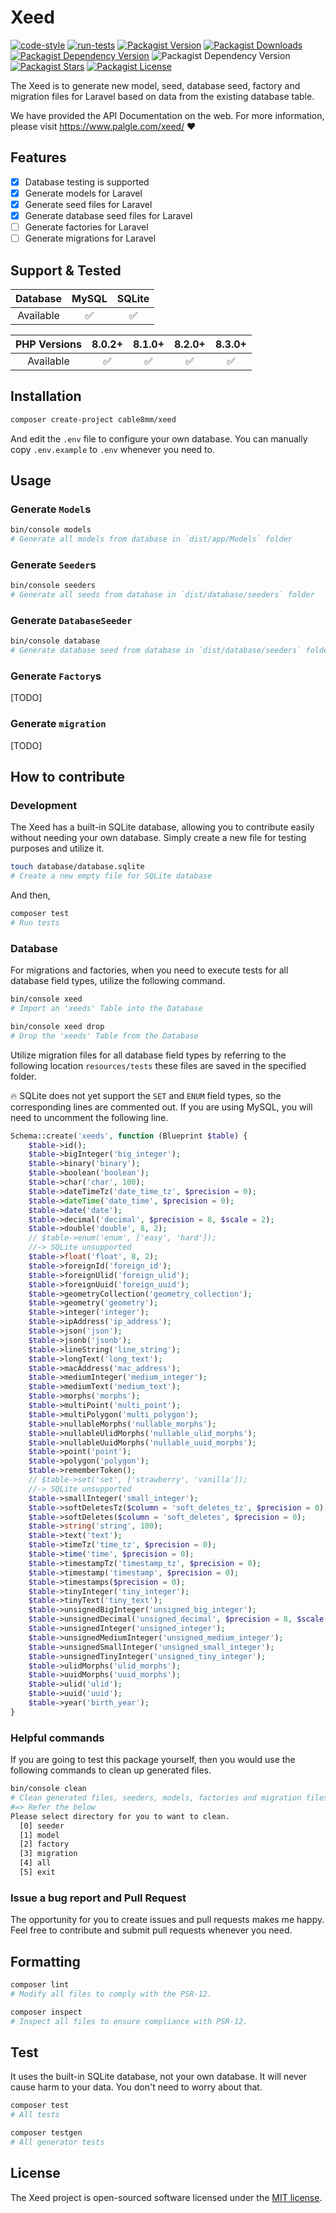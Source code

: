 # Xeed

[![code-style](https://github.com/cable8mm/xeed/actions/workflows/code-style.yml/badge.svg)](https://github.com/cable8mm/xeed/actions/workflows/code-style.yml)
[![run-tests](https://github.com/cable8mm/xeed/actions/workflows/run-tests.yml/badge.svg)](https://github.com/cable8mm/xeed/actions/workflows/run-tests.yml)
[![Packagist Version](https://img.shields.io/packagist/v/cable8mm/xeed)](https://packagist.org/packages/cable8mm/xeed)
[![Packagist Downloads](https://img.shields.io/packagist/dt/cable8mm/xeed)](https://packagist.org/packages/cable8mm/xeed/stats)
[![Packagist Dependency Version](https://img.shields.io/packagist/dependency-v/cable8mm/xeed/php)](https://packagist.org/packages/cable8mm/xeed)
![Packagist Dependency Version](https://img.shields.io/packagist/dependency-v/cable8mm/xeed/symfony%2Fconsole)
[![Packagist Stars](https://img.shields.io/packagist/stars/cable8mm/xeed)](https://github.com/cable8mm/xeed/stargazers)
[![Packagist License](https://img.shields.io/packagist/l/cable8mm/xeed)](https://github.com/cable8mm/xeed/blob/main/LICENSE.md)

The Xeed is to generate new model, seed, database seed, factory and migration files for Laravel based on data from the existing database table.

We have provided the API Documentation on the web. For more information, please visit https://www.palgle.com/xeed/ ❤️

## Features

- [x] Database testing is supported
- [x] Generate models for Laravel
- [x] Generate seed files for Laravel
- [x] Generate database seed files for Laravel
- [ ] Generate factories for Laravel
- [ ] Generate migrations for Laravel

## Support & Tested

| Database  | MySQL | SQLite |
| :-------: | :---: | :----: |
| Available |  ✅   |   ✅   |

| PHP Versions | 8.0.2+ | 8.1.0+ | 8.2.0+ | 8.3.0+ |
| :----------: | :----: | :----: | :----: | :----: |
|  Available   |   ✅   |   ✅   |   ✅   |   ✅   |

## Installation

```sh
composer create-project cable8mm/xeed
```

And edit the `.env` file to configure your own database. You can manually copy `.env.example` to `.env` whenever you need to.

## Usage

### Generate `Model`s

```sh
bin/console models
# Generate all models from database in `dist/app/Models` folder
```

### Generate `Seeder`s

```sh
bin/console seeders
# Generate all seeds from database in `dist/database/seeders` folder
```

### Generate `DatabaseSeeder`

```sh
bin/console database
# Generate database seed from database in `dist/database/seeders` folder
```

### Generate `Factory`s

\[TODO]

### Generate `migration`

\[TODO]

## How to contribute

### Development

The Xeed has a built-in SQLite database, allowing you to contribute easily without needing your own database. Simply create a new file for testing purposes and utilize it.

```sh
touch database/database.sqlite
# Create a new empty file for SQLite database
```

And then,

```sh
composer test
# Run tests
```

### Database

For migrations and factories, when you need to execute tests for all database field types, utilize the following command.

```sh
bin/console xeed
# Import an 'xeeds' Table into the Database

bin/console xeed drop
# Drop the 'xeeds' Table from the Database
```

Utilize migration files for all database field types by referring to the following location `resources/tests` these files are saved in the specified folder.

🔥 SQLite does not yet support the `SET` and `ENUM` field types, so the corresponding lines are commented out. If you are using MySQL, you will need to uncomment the following line.

```php
Schema::create('xeeds', function (Blueprint $table) {
    $table->id();
    $table->bigInteger('big_integer');
    $table->binary('binary');
    $table->boolean('boolean');
    $table->char('char', 100);
    $table->dateTimeTz('date_time_tz', $precision = 0);
    $table->dateTime('date_time', $precision = 0);
    $table->date('date');
    $table->decimal('decimal', $precision = 8, $scale = 2);
    $table->double('double', 8, 2);
    // $table->enum('enum', ['easy', 'hard']);
    //-> SQLite unsupported
    $table->float('float', 8, 2);
    $table->foreignId('foreign_id');
    $table->foreignUlid('foreign_ulid');
    $table->foreignUuid('foreign_uuid');
    $table->geometryCollection('geometry_collection');
    $table->geometry('geometry');
    $table->integer('integer');
    $table->ipAddress('ip_address');
    $table->json('json');
    $table->jsonb('jsonb');
    $table->lineString('line_string');
    $table->longText('long_text');
    $table->macAddress('mac_address');
    $table->mediumInteger('medium_integer');
    $table->mediumText('medium_text');
    $table->morphs('morphs');
    $table->multiPoint('multi_point');
    $table->multiPolygon('multi_polygon');
    $table->nullableMorphs('nullable_morphs');
    $table->nullableUlidMorphs('nullable_ulid_morphs');
    $table->nullableUuidMorphs('nullable_uuid_morphs');
    $table->point('point');
    $table->polygon('polygon');
    $table->rememberToken();
    // $table->set('set', ['strawberry', 'vanilla']);
    //-> SQLite unsupported
    $table->smallInteger('small_integer');
    $table->softDeletesTz($column = 'soft_deletes_tz', $precision = 0);
    $table->softDeletes($column = 'soft_deletes', $precision = 0);
    $table->string('string', 100);
    $table->text('text');
    $table->timeTz('time_tz', $precision = 0);
    $table->time('time', $precision = 0);
    $table->timestampTz('timestamp_tz', $precision = 0);
    $table->timestamp('timestamp', $precision = 0);
    $table->timestamps($precision = 0);
    $table->tinyInteger('tiny_integer');
    $table->tinyText('tiny_text');
    $table->unsignedBigInteger('unsigned_big_integer');
    $table->unsignedDecimal('unsigned_decimal', $precision = 8, $scale = 2);
    $table->unsignedInteger('unsigned_integer');
    $table->unsignedMediumInteger('unsigned_medium_integer');
    $table->unsignedSmallInteger('unsigned_small_integer');
    $table->unsignedTinyInteger('unsigned_tiny_integer');
    $table->ulidMorphs('ulid_morphs');
    $table->uuidMorphs('uuid_morphs');
    $table->ulid('ulid');
    $table->uuid('uuid');
    $table->year('birth_year');
}
```

### Helpful commands

If you are going to test this package yourself, then you would use the following commands to clean up generated files.

```sh
bin/console clean
# Clean generated files, seeders, models, factories and migration files.
#=> Refer the below
Please select directory for you to want to clean.
  [0] seeder
  [1] model
  [2] factory
  [3] migration
  [4] all
  [5] exit
```

### Issue a bug report and Pull Request

The opportunity for you to create issues and pull requests makes me happy. Feel free to contribute and submit pull requests whenever you need.

## Formatting

```bash
composer lint
# Modify all files to comply with the PSR-12.

composer inspect
# Inspect all files to ensure compliance with PSR-12.
```

## Test

It uses the built-in SQLite database, not your own database. It will never cause harm to your data. You don't need to worry about that.

```sh
composer test
# All tests

composer testgen
# All generator tests
```

## License

The Xeed project is open-sourced software licensed under the [MIT license](LICENSE.md).
